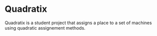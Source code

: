 # Quadratix #

Quadratix is a student project that assigns a place to a set of machines using quadratic assignement methods.
